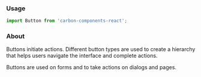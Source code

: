 ### Usage

```js
import Button from 'carbon-components-react';
```

### About
Buttons initiate actions. Different button types are used to create a hierarchy that helps users navigate the interface and complete actions. 

Buttons are used on forms and to take actions on dialogs and pages.
          